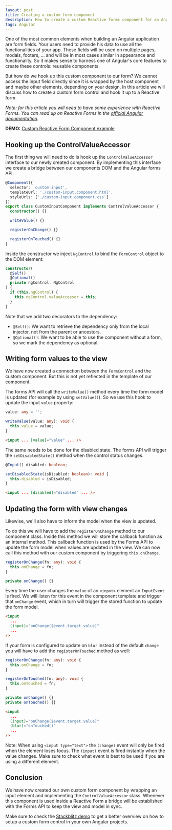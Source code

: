 ```yaml
---
layout: post
title: Creating a custom form component
description: How to create a custom Reactive forms component for an Angular application.
tags: Angular
---
```


One of the most common elements when building an Angular application are form fields. Your users need to provide his data to use all the functionalities of your app. These fields will be used on multiple pages, modals, footers, ... and will be in most cases similar in appearance and functionality. So it makes sense to harness one of Angular's core features to create these controls: reusable components.

But how do we hook up this custom component to our form? We cannot access the input field directly since it is wrapped by the host component and maybe other elements, depending on your design. In this article we will discuss how to create a custom form control and hook it up to a Reactive form.

*Note: for this article you will need to have some experience with Reactive Forms. You can read up on Reactive Forms in the [official Angular documentation](https://angular.io/guide/reactive-forms).*

**DEMO:** [Custom Reactive Form Component example](https://stackblitz.com/edit/angular-reactive-form-component)


## Hooking up the ControlValueAccessor

The first thing we will need to do is hook up the `ControlValueAccessor` interface to our newly created component. By implementing this interface we create a bridge between our components DOM and the Angular forms API.

```ts
@Component({
  selector: 'custom-input',
  templateUrl: './custom-input.component.html',
  styleUrls: ['./custom-input.component.css']
})
export class CustomInputComponent implements ControlValueAccessor {
  constructor() {}

  writeValue() {}

  registerOnChange() {}

  registerOnTouched() {}
}
```

Inside the constructor we inject `NgControl` to bind the `FormControl` object to the DOM element:

```ts
constructor(
  @Self()
  @Optional()
  private ngControl: NgControl
) {
  if (this.ngControl) {
    this.ngControl.valueAccessor = this;
  }
}
```
Note that we add two decorators to the dependency:

- `@Self()`: We want to retrieve the dependency only from the local injector, not from the parent or ancestors.
- `@Optional()`: We want to be able to use the component without a form, so we mark the dependency as optional.


## Writing form values to the view

We have now created a connection between the `FormControl` and the custom component. But this is not yet reflected in the template of our component.

The forms API will call the `writeValue()` method every time the form model is updated (for example by using `setValue()`). So we use this hook to update the input `value` property:

```ts
value: any = '';

writeValue(value: any): void {
  this.value = value;
}

```

```html
<input ... [value]="value" ... />
```

The same needs to be done for the disabled state. The forms API will trigger the `setDisabledState()` method when the control status changes.

```ts
@Input() disabled: boolean;

setDisabledState(isDisabled: boolean): void {
  this.disabled = isDisabled;
}
```

```html
<input ... [disabled]="disabled" ... />
```

## Updating the form with view changes

Likewise, we'll also have to inform the model when the view is updated.

To do this we will have to add the `registerOnChange` method to our component class. Inside this method we will store the callback function as an internal method. This callback function is used by the Forms API to update the form model when values are updated in the view. We can now call this method with our custom component by triggering `this.onChange`.

```ts
registerOnChange(fn: any): void {
  this.onChange = fn;
}

private onChange() {}
```

Every time the user changes the `value` of an `<input>` element an `InputEvent` is fired. We will listen for this event in the component template and trigger that `onChange` event, which in turn will trigger the stored function to update the form model.

```html
<input
  ...
  (input)="onChange($event.target.value)"
  ...
/>
```

If your form is configured to update on `blur` instead of the default `change` you will have to add the `registerOnTouched` method as well:

```ts
registerOnChange(fn: any): void {
  this.onChange = fn;
}

registerOnTouched(fn: any): void {
  this.onTouched = fn;
}

private onChange() {}
private onTouched() {}
```
```html
<input
  ...
  (input)="onChange($event.target.value)"
  (blur)="onTouched()"
  ...
/>
```

Note: When using `<input type="text">` the `(change)` event will only be fired when the element loses focus. The `(input)` event is fired instantly when the value changes. Make sure to check what event is best to be used if you are using a different element.

## Conclusion

We have now created our own custom form component by wrapping an input element and implementing the `ControlValueAccessor` class. Whenever this component is used inside a Reactive Form a bridge will be established with the Forms API to keep the view and model in sync.

Make sure to check the [Stackblitz demo](https://stackblitz.com/edit/angular-reactive-form-component) to get a better overview on how to setup a custom form control in your own Angular projects.
